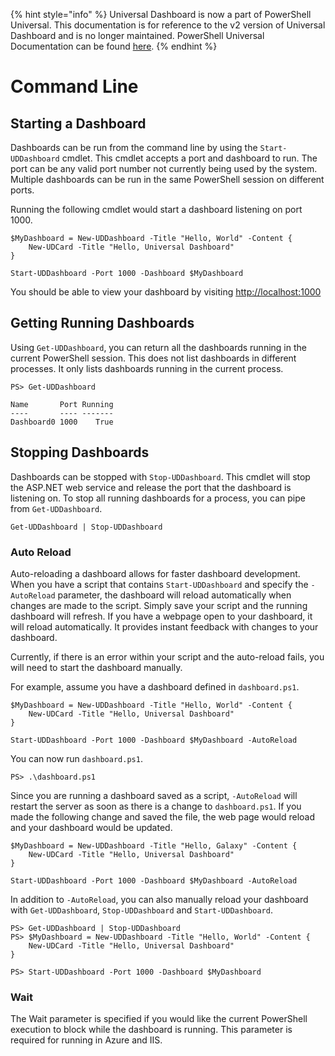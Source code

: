 ﻿{% hint style="info" %}
Universal Dashboard is now a part of PowerShell Universal. This documentation is for reference to the v2 version of Universal Dashboard and is no longer maintained. PowerShell Universal Documentation can be found [here](https://docs.ironmansoftware.com).
{% endhint %}


# Command Line

## Starting a Dashboard

Dashboards can be run from the command line by using the `Start-UDDashboard` cmdlet. This cmdlet accepts a port and dashboard to run. The port can be any valid port number not currently being used by the system. Multiple dashboards can be run in the same PowerShell session on different ports.

Running the following cmdlet would start a dashboard listening on port 1000.

```text
$MyDashboard = New-UDDashboard -Title "Hello, World" -Content {
    New-UDCard -Title "Hello, Universal Dashboard" 
}

Start-UDDashboard -Port 1000 -Dashboard $MyDashboard
```

You should be able to view your dashboard by visiting [http://localhost:1000](http://localhost:1000)

## Getting Running Dashboards

Using `Get-UDDashboard`, you can return all the dashboards running in the current PowerShell session. This does not list dashboards in different processes. It only lists dashboards running in the current process.

```text
PS> Get-UDDashboard

Name       Port Running
----       ---- -------
Dashboard0 1000    True
```

## Stopping Dashboards

Dashboards can be stopped with `Stop-UDDashboard`. This cmdlet will stop the ASP.NET web service and release the port that the dashboard is listening on. To stop all running dashboards for a process, you can pipe from `Get-UDDashboard`.

```text
Get-UDDashboard | Stop-UDDashboard
```

### Auto Reload

Auto-reloading a dashboard allows for faster dashboard development. When you have a script that contains `Start-UDDashboard` and specify the `-AutoReload` parameter, the dashboard will reload automatically when changes are made to the script. Simply save your script and the running dashboard will refresh. If you have a webpage open to your dashboard, it will reload automatically. It provides instant feedback with changes to your dashboard.

Currently, if there is an error within your script and the auto-reload fails, you will need to start the dashboard manually.

For example, assume you have a dashboard defined in `dashboard.ps1`.

```text
$MyDashboard = New-UDDashboard -Title "Hello, World" -Content {
    New-UDCard -Title "Hello, Universal Dashboard" 
}

Start-UDDashboard -Port 1000 -Dashboard $MyDashboard -AutoReload
```

You can now run `dashboard.ps1`.

```text
PS> .\dashboard.ps1
```

Since you are running a dashboard saved as a script, `-AutoReload` will restart the server as soon as there is a change to `dashboard.ps1`. If you made the following change and saved the file, the web page would reload and your dashboard would be updated.

```text
$MyDashboard = New-UDDashboard -Title "Hello, Galaxy" -Content {
    New-UDCard -Title "Hello, Universal Dashboard" 
}

Start-UDDashboard -Port 1000 -Dashboard $MyDashboard -AutoReload
```

In addition to `-AutoReload`, you can also manually reload your dashboard with `Get-UDDashboard`, `Stop-UDDashboard` and `Start-UDDashboard`.

```text
PS> Get-UDDashboard | Stop-UDDashboard
PS> $MyDashboard = New-UDDashboard -Title "Hello, World" -Content {
    New-UDCard -Title "Hello, Universal Dashboard" 
}

PS> Start-UDDashboard -Port 1000 -Dashboard $MyDashboard
```

### Wait

The Wait parameter is specified if you would like the current PowerShell execution to block while the dashboard is running. This parameter is required for running in Azure and IIS.



